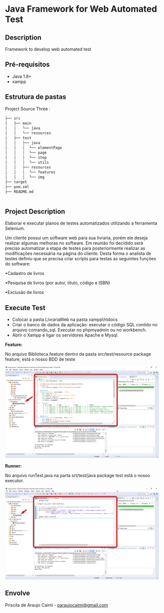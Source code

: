 # Java Framework for Web Automated Test 

## Description

Framework to develop web automated test

## Pré-requisitos

- Java 1.8+
- xampp

## Estrutura de pastas 

Project Source Three :
```
├── src
│   ├── main
│   │   └── java
│   │   └── resources
│   ├── test
│   │   ├── java
│   │   │  └── elementPage
│   │   │  └── page
│   │   │  └── step
│   │   │  └── utils
│   │   ├── resources
│   │   │  └── features
│   │   │  └── img
├── target
├── pom.xml
├── README.md


```

## Project Description

Elaborar e executar planos de testes automatizados utilizando a ferramenta Selenium. 

Um cliente possui um software web para sua livraria, porém ele deseja realizar algumas melhoras no software. Em reunião foi decidido será preciso automatizar a etapa de testes para posteriormente realizar as modificações necessária na página do cliente. Desta forma o analista de testes definiu que se precisa criar scripts para testas as seguintes funções do software:

•Cadastro de livros

•Pesquisa de livros (por autor, titulo, código e ISBN)

•Exclusão de livros

## Execute Test

 -	Colocar a pasta LivrariaWeb na pasta xampp\htdocs
 - 	Criar o banco de dados da aplicação: executar o código SQL contido no arquivo comando_sql. Executar no phpmyadmin ou no workbench.
 -	Abrir o Xampp e ligar os servidores Apache e Mysql. 
 
<b>Feature:</b> 

No arquivo Biblioteca.feature dentro da pasta src/test/resource package feature, está o nosso BDD de teste 

![Biblioteca BDD](FrameworkJavaWeb\src\test\resources\img\bibliotecaFeature.jpg)


<b>Runner:</b> 

No arquivo runTest.java na parta srt/test/java package test está o nosso executor. 

![Biblioteca BDD](FrameworkJavaWeb\src\test\resources\img\runnerBiblioteca.jpg)


## Envolve

Priscila de Araujo Caimi - paraujocaimi@gmail.com

